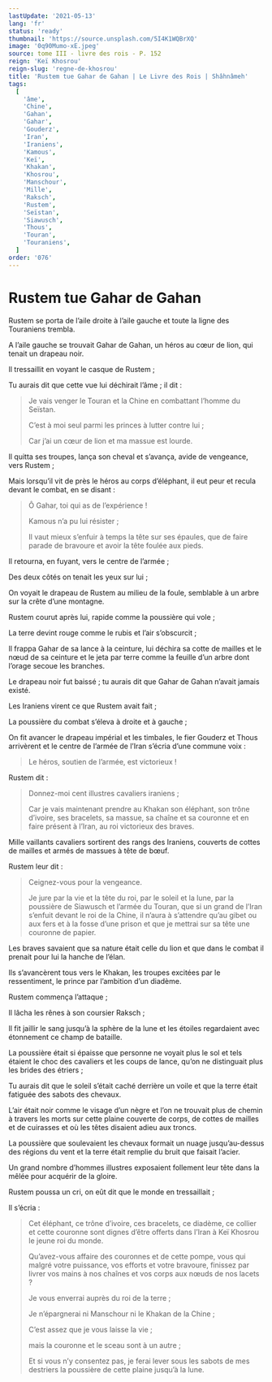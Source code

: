 ```yaml
---
lastUpdate: '2021-05-13'
lang: 'fr'
status: 'ready'
thumbnail: 'https://source.unsplash.com/5I4K1WQBrXQ'
image: '0q90Mumo-xE.jpeg'
source: tome III - livre des rois - P. 152
reign: 'Keï Khosrou'
reign-slug: 'regne-de-khosrou'
title: 'Rustem tue Gahar de Gahan | Le Livre des Rois | Shâhnâmeh'
tags:
  [
    'âme',
    'Chine',
    'Gahan',
    'Gahar',
    'Gouderz',
    'Iran',
    'Iraniens',
    'Kamous',
    'Keï',
    'Khakan',
    'Khosrou',
    'Manschour',
    'Mille',
    'Raksch',
    'Rustem',
    'Seïstan',
    'Siawusch',
    'Thous',
    'Touran',
    'Touraniens',
  ]
order: '076'
---
```


# Rustem tue Gahar de Gahan

Rustem se porta de l’aile droite à l’aile gauche et toute la ligne des Touraniens trembla.

A l’aile gauche se trouvait Gahar de Gahan, un héros au cœur de lion, qui tenait un drapeau noir.

Il tressaillit en voyant le casque de Rustem ;

Tu aurais dit que cette vue lui déchirait l’âme ; il dit :

> Je vais venger le Touran et la Chine en combattant l’homme du Seïstan.
>
> C’est à moi seul parmi les princes à lutter contre lui ;
>
> Car j’ai un cœur de lion et ma massue est lourde.

Il quitta ses troupes, lança son cheval et s’avança, avide de vengeance, vers Rustem ;

Mais lorsqu’il vit de près le héros au corps d’éléphant, il eut peur et recula devant le combat, en se disant :

> Ô Gahar, toi qui as de l’expérience !
>
> Kamous n’a pu lui résister ;
>
> Il vaut mieux s’enfuir à temps la tête sur ses épaules, que de faire parade de bravoure et avoir la tête foulée aux pieds.

Il retourna, en fuyant, vers le centre de l’armée ;

Des deux côtés on tenait les yeux sur lui ;

On voyait le drapeau de Rustem au milieu de la foule, semblable à un arbre sur la crête d’une montagne.

Rustem courut après lui, rapide comme la poussière qui vole ;

La terre devint rouge comme le rubis et l’air s’obscurcit ;

Il frappa Gahar de sa lance à la ceinture, lui déchira sa cotte de mailles et le nœud de sa ceinture et le jeta par terre comme la feuille d’un arbre dont l’orage secoue les branches.

Le drapeau noir fut baissé ; tu aurais dit que Gahar de Gahan n’avait jamais existé.

Les Iraniens virent ce que Rustem avait fait ;

La poussière du combat s’éleva à droite et à gauche ;

On fit avancer le drapeau impérial et les timbales, le fier Gouderz et Thous arrivèrent et le centre de l’armée de l’Iran s’écria d’une commune voix :

> Le héros, soutien de l’armée, est victorieux !

Rustem dit :

> Donnez-moi cent illustres cavaliers iraniens ;
>
> Car je vais maintenant prendre au Khakan son éléphant, son trône d’ivoire, ses bracelets, sa massue, sa chaîne et sa couronne et en faire présent à l’Iran, au roi victorieux des braves.

Mille vaillants cavaliers sortirent des rangs des Iraniens, couverts de cottes de mailles et armés de massues à tête de bœuf.

Rustem leur dit :

> Ceignez-vous pour la vengeance.
>
> Je jure par la vie et la tête du roi, par le soleil et la lune, par la poussière de Siawusch et l’armée du Touran, que si un grand de l’Iran s’enfuit devant le roi de la Chine, il n’aura à s’attendre qu’au gibet ou aux fers et à la fosse d’une prison et que je mettrai sur sa tête une couronne de papier.

Les braves savaient que sa nature était celle du lion et que dans le combat il prenait pour lui la hanche de l’élan.

Ils s’avancèrent tous vers le Khakan, les troupes excitées par le ressentiment, le prince par l’ambition d’un diadème.

Rustem commença l’attaque ;

Il lâcha les rênes à son coursier Raksch ;

Il fit jaillir le sang jusqu’à la sphère de la lune et les étoiles regardaient avec étonnement ce champ de bataille.

La poussière était si épaisse que personne ne voyait plus le sol et tels étaient le choc des cavaliers et les coups de lance, qu’on ne distinguait plus les brides des étriers ;

Tu aurais dit que le soleil s’était caché derrière un voile et que la terre était fatiguée des sabots des chevaux.

L’air était noir comme le visage d’un nègre et l’on ne trouvait plus de chemin à travers les morts sur cette plaine couverte de corps, de cottes de mailles et de cuirasses et où les têtes disaient adieu aux troncs.

La poussière que soulevaient les chevaux formait un nuage jusqu’au-dessus des régions du vent et la terre était remplie du bruit que faisait l’acier.

Un grand nombre d’hommes illustres exposaient follement leur tête dans la mêlée pour acquérir de la gloire.

Rustem poussa un cri, on eût dit que le monde en tressaillait ;

Il s’écria :

> Cet éléphant, ce trône d’ivoire, ces bracelets, ce diadème, ce collier et cette couronne sont dignes d’être offerts dans l’Iran à Keï Khosrou le jeune roi du monde.
>
> Qu’avez-vous affaire des couronnes et de cette pompe, vous qui malgré votre puissance, vos efforts et votre bravoure, finissez par livrer vos mains à nos chaînes et vos corps aux nœuds de nos lacets ?
>
> Je vous enverrai auprès du roi de la terre ;
>
> Je n’épargnerai ni Manschour ni le Khakan de la Chine ;
>
> C’est assez que je vous laisse la vie ;
>
> mais la couronne et le sceau sont à un autre ;
>
> Et si vous n’y consentez pas, je ferai lever sous les sabots de mes destriers la poussière de cette plaine jusqu’à la lune.
